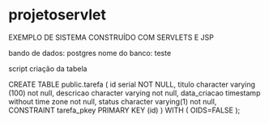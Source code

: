 # projetoservlet
EXEMPLO DE SISTEMA CONSTRUÍDO COM SERVLETS E JSP


bando de dados: postgres
nome do banco: teste

script criação da tabela

CREATE TABLE public.tarefa
(
  id serial NOT NULL,
  titulo character varying (100) not null,
  descricao character varying not null,
  data_criacao timestamp without time zone not null,
  status character varying(1) not null,
  CONSTRAINT tarefa_pkey PRIMARY KEY (id)
) 
WITH (
  OIDS=FALSE
);

